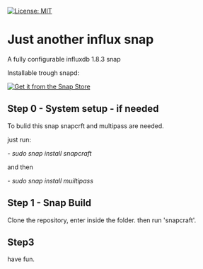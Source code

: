   [![License: MIT](https://img.shields.io/badge/License-MIT-yellow.svg)](https://opensource.org/licenses/MIT)




# Just another influx snap



A fully configurable influxdb 1.8.3 snap 

Installable trough snapd:

[![Get it from the Snap Store](https://snapcraft.io/static/images/badges/en/snap-store-black.svg)](https://snapcraft.io/influxdb-configurable)



## Step 0 - System setup - if needed
To bulid this snap snapcrft and multipass are needed.



just run:

*- sudo snap install snapcraft*

and then

*- sudo snap install muiltipass*

## Step 1 - Snap Build

Clone the repository, enter inside the folder. then run 'snapcraft'.

## Step3 

have fun.
